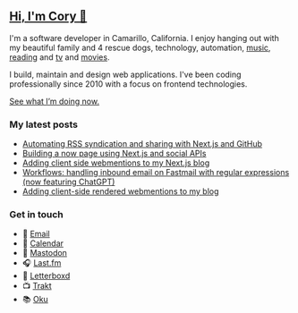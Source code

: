 ## [Hi, I'm Cory 👋](https://coryd.dev)

I'm a software developer in Camarillo, California. I enjoy hanging out with my beautiful family and 4 rescue dogs, technology, automation, <a href="https://www.last.fm/user/cdme_" target="_blank" rel="noopener noreferrer">music</a>, <a href="https://oku.club/user/cory" target="_blank" rel="noopener noreferrer">reading</a> and <a href="https://trakt.tv/users/cdransf" target="_blank" rel="noopener noreferrer">tv</a> and <a href="https://letterboxd.com/cdme" target="_blank" rel="noopener noreferrer">movies</a>.

I build, maintain and design web applications. I've been coding professionally since 2010 with a focus on frontend technologies.

[See what I’m doing now.](https://coryd.dev/now)

### My latest posts
<!-- BLOGPOSTS:START -->
- [Automating RSS syndication and sharing with Next.js and GitHub](https://coryd.dev/posts/2023/automating-rss-syndication-with-nextjs-github/)
- [Building a now page using Next.js and social APIs](https://coryd.dev/posts/2023/building-a-now-page-using-nextjs-and-social-apis/)
- [Adding client side webmentions to my Next.js blog](https://coryd.dev/posts/2023/client-side-webmentions-in-nextjs/)
- [Workflows: handling inbound email on Fastmail with regular expressions (now featuring ChatGPT)](https://coryd.dev/posts/2023/fastmail-handling-inbound-email-with-regex-filters-now-with-chatgpt/)
- [Adding client-side rendered webmentions to my blog](https://coryd.dev/posts/2023/adding-client-side-rendered-webmentions-to-my-blog/)
<!-- BLOGPOSTS:END -->

### Get in touch

- 📧 [Email](mailto:hi@coryd.dev)
- 📆 [Calendar](https://savvycal.com/coryd)
- 🐘 <a rel="me" href="https://social.lol/@cory">Mastodon</a>
- 🎧 [Last.fm](https://last.fm/user/cdme_)
- 🎥 [Letterboxd](https://letterboxd.com/cdme)
- 📺 [Trakt](https://trakt.tv/users/cdransf)
- 📚 [Oku](https://oku.club/user/cory)
